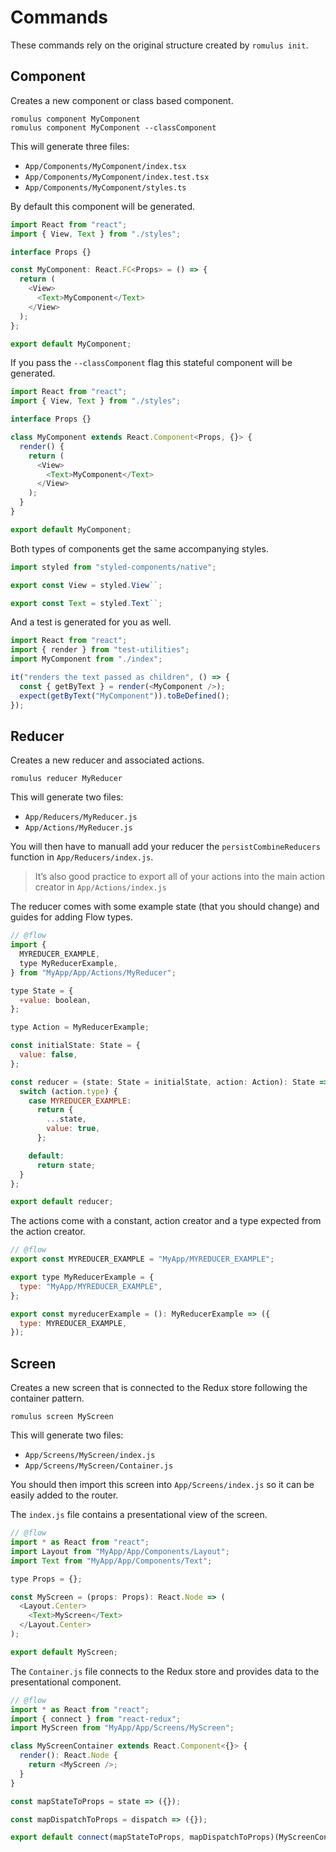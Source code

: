 # Commands

These commands rely on the original structure created by `romulus init`.

## Component

Creates a new component or class based component.

```
romulus component MyComponent
romulus component MyComponent --classComponent
```

This will generate three files:

- `App/Components/MyComponent/index.tsx`
- `App/Components/MyComponent/index.test.tsx`
- `App/Components/MyComponent/styles.ts`

By default this component will be generated.

```js
import React from "react";
import { View, Text } from "./styles";

interface Props {}

const MyComponent: React.FC<Props> = () => {
  return (
    <View>
      <Text>MyComponent</Text>
    </View>
  );
};

export default MyComponent;
```

If you pass the `--classComponent` flag this stateful component will be generated.

```js
import React from "react";
import { View, Text } from "./styles";

interface Props {}

class MyComponent extends React.Component<Props, {}> {
  render() {
    return (
      <View>
        <Text>MyComponent</Text>
      </View>
    );
  }
}

export default MyComponent;
```

Both types of components get the same accompanying styles.

```js
import styled from "styled-components/native";

export const View = styled.View``;

export const Text = styled.Text``;
```

And a test is generated for you as well.

```js
import React from "react";
import { render } from "test-utilities";
import MyComponent from "./index";

it("renders the text passed as children", () => {
  const { getByText } = render(<MyComponent />);
  expect(getByText("MyComponent")).toBeDefined();
});
```

## Reducer

Creates a new reducer and associated actions.

```
romulus reducer MyReducer
```

This will generate two files:

- `App/Reducers/MyReducer.js`
- `App/Actions/MyReducer.js`

You will then have to manuall add your reducer the `persistCombineReducers`
function in `App/Reducers/index.js`.

> It’s also good practice to export all of your actions into the main action
> creator in `App/Actions/index.js`

The reducer comes with some example state (that you should change) and guides
for adding Flow types.

```js
// @flow
import {
  MYREDUCER_EXAMPLE,
  type MyReducerExample,
} from "MyApp/App/Actions/MyReducer";

type State = {
  +value: boolean,
};

type Action = MyReducerExample;

const initialState: State = {
  value: false,
};

const reducer = (state: State = initialState, action: Action): State => {
  switch (action.type) {
    case MYREDUCER_EXAMPLE:
      return {
        ...state,
        value: true,
      };

    default:
      return state;
  }
};

export default reducer;
```

The actions come with a constant, action creator and a type expected from the
action creator.

```js
// @flow
export const MYREDUCER_EXAMPLE = "MyApp/MYREDUCER_EXAMPLE";

export type MyReducerExample = {
  type: "MyApp/MYREDUCER_EXAMPLE",
};

export const myreducerExample = (): MyReducerExample => ({
  type: MYREDUCER_EXAMPLE,
});
```

## Screen

Creates a new screen that is connected to the Redux store following the container
pattern.

```
romulus screen MyScreen
```

This will generate two files:

- `App/Screens/MyScreen/index.js`
- `App/Screens/MyScreen/Container.js`

You should then import this screen into `App/Screens/index.js` so it can be easily
added to the router.

The `index.js` file contains a presentational view of the screen.

```js
// @flow
import * as React from "react";
import Layout from "MyApp/App/Components/Layout";
import Text from "MyApp/App/Components/Text";

type Props = {};

const MyScreen = (props: Props): React.Node => (
  <Layout.Center>
    <Text>MyScreen</Text>
  </Layout.Center>
);

export default MyScreen;
```

The `Container.js` file connects to the Redux store and provides data to the
presentational component.

```js
// @flow
import * as React from "react";
import { connect } from "react-redux";
import MyScreen from "MyApp/App/Screens/MyScreen";

class MyScreenContainer extends React.Component<{}> {
  render(): React.Node {
    return <MyScreen />;
  }
}

const mapStateToProps = state => ({});

const mapDispatchToProps = dispatch => ({});

export default connect(mapStateToProps, mapDispatchToProps)(MyScreenContainer);
```
